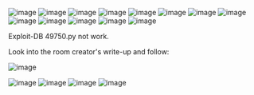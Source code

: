 ![image](https://github.com/user-attachments/assets/4777d674-1326-4166-8029-1b19d41260c4)
![image](https://github.com/user-attachments/assets/225492ff-7a06-4446-a22e-75141d0f1342)
![image](https://github.com/user-attachments/assets/58438912-f5cd-4e33-81e8-6636816f375c)
![image](https://github.com/user-attachments/assets/b67e4c8c-75a0-449f-8c52-9645b9698070)
![image](https://github.com/user-attachments/assets/335d61b9-0b7f-45a1-852f-848981abd008)
![image](https://github.com/user-attachments/assets/da9f5093-3db6-432c-82da-588a0de353b5)
![image](https://github.com/user-attachments/assets/1aecbd55-a122-4337-868a-05a9c7ecd6cc)
![image](https://github.com/user-attachments/assets/2796e7de-71ac-41c1-a123-5e6a93a80b9e)
![image](https://github.com/user-attachments/assets/0a3e02b4-42f8-459f-99df-b7acb3fcec39)
![image](https://github.com/user-attachments/assets/5a29bfbf-43c4-479f-80f7-b9b6b44cb458)
![image](https://github.com/user-attachments/assets/9878a9e8-9192-4ea0-a87f-e9223232cca2)
![image](https://github.com/user-attachments/assets/d9410d7a-fc3f-4e07-9c68-2b049e22dcf3)
![image](https://github.com/user-attachments/assets/d5caaa84-76b0-4400-bb3f-d96b78490dc8)

Exploit-DB 49750.py not work.

Look into the room creator's write-up and follow:

![image](https://github.com/user-attachments/assets/bf89730f-b4ba-4f7a-b034-35a0f18654ac)

![image](https://github.com/user-attachments/assets/a275bfcf-5ad5-41f8-8328-ace8bc23e0c2)
![image](https://github.com/user-attachments/assets/6fc5e8c0-7369-4c49-b7bf-22426cad58e1)
![image](https://github.com/user-attachments/assets/dec34de4-a54a-44d2-89d0-dbceea903d40)
![image](https://github.com/user-attachments/assets/3f88452f-0945-4065-8bc0-297d0d6bc50c)
